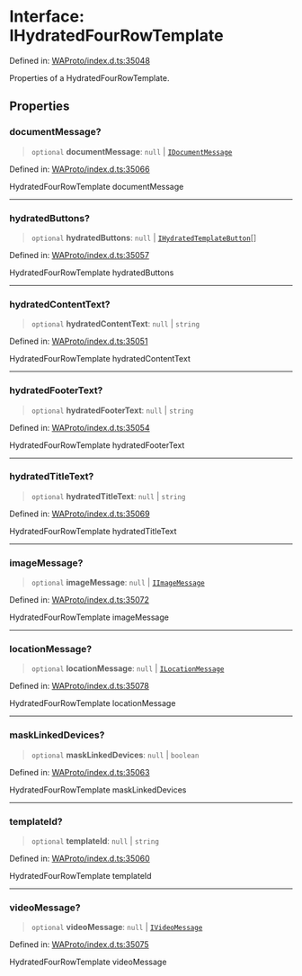 # Interface: IHydratedFourRowTemplate

Defined in: [WAProto/index.d.ts:35048](https://github.com/Fokusdotid/bail/blob/8a30cf93a8ac726f06d1ad6578695812a8253e53/WAProto/index.d.ts#L35048)

Properties of a HydratedFourRowTemplate.

## Properties

### documentMessage?

> `optional` **documentMessage**: `null` \| [`IDocumentMessage`](../../../interfaces/IDocumentMessage.md)

Defined in: [WAProto/index.d.ts:35066](https://github.com/Fokusdotid/bail/blob/8a30cf93a8ac726f06d1ad6578695812a8253e53/WAProto/index.d.ts#L35066)

HydratedFourRowTemplate documentMessage

***

### hydratedButtons?

> `optional` **hydratedButtons**: `null` \| [`IHydratedTemplateButton`](../../../../../interfaces/IHydratedTemplateButton.md)[]

Defined in: [WAProto/index.d.ts:35057](https://github.com/Fokusdotid/bail/blob/8a30cf93a8ac726f06d1ad6578695812a8253e53/WAProto/index.d.ts#L35057)

HydratedFourRowTemplate hydratedButtons

***

### hydratedContentText?

> `optional` **hydratedContentText**: `null` \| `string`

Defined in: [WAProto/index.d.ts:35051](https://github.com/Fokusdotid/bail/blob/8a30cf93a8ac726f06d1ad6578695812a8253e53/WAProto/index.d.ts#L35051)

HydratedFourRowTemplate hydratedContentText

***

### hydratedFooterText?

> `optional` **hydratedFooterText**: `null` \| `string`

Defined in: [WAProto/index.d.ts:35054](https://github.com/Fokusdotid/bail/blob/8a30cf93a8ac726f06d1ad6578695812a8253e53/WAProto/index.d.ts#L35054)

HydratedFourRowTemplate hydratedFooterText

***

### hydratedTitleText?

> `optional` **hydratedTitleText**: `null` \| `string`

Defined in: [WAProto/index.d.ts:35069](https://github.com/Fokusdotid/bail/blob/8a30cf93a8ac726f06d1ad6578695812a8253e53/WAProto/index.d.ts#L35069)

HydratedFourRowTemplate hydratedTitleText

***

### imageMessage?

> `optional` **imageMessage**: `null` \| [`IImageMessage`](../../../interfaces/IImageMessage.md)

Defined in: [WAProto/index.d.ts:35072](https://github.com/Fokusdotid/bail/blob/8a30cf93a8ac726f06d1ad6578695812a8253e53/WAProto/index.d.ts#L35072)

HydratedFourRowTemplate imageMessage

***

### locationMessage?

> `optional` **locationMessage**: `null` \| [`ILocationMessage`](../../../interfaces/ILocationMessage.md)

Defined in: [WAProto/index.d.ts:35078](https://github.com/Fokusdotid/bail/blob/8a30cf93a8ac726f06d1ad6578695812a8253e53/WAProto/index.d.ts#L35078)

HydratedFourRowTemplate locationMessage

***

### maskLinkedDevices?

> `optional` **maskLinkedDevices**: `null` \| `boolean`

Defined in: [WAProto/index.d.ts:35063](https://github.com/Fokusdotid/bail/blob/8a30cf93a8ac726f06d1ad6578695812a8253e53/WAProto/index.d.ts#L35063)

HydratedFourRowTemplate maskLinkedDevices

***

### templateId?

> `optional` **templateId**: `null` \| `string`

Defined in: [WAProto/index.d.ts:35060](https://github.com/Fokusdotid/bail/blob/8a30cf93a8ac726f06d1ad6578695812a8253e53/WAProto/index.d.ts#L35060)

HydratedFourRowTemplate templateId

***

### videoMessage?

> `optional` **videoMessage**: `null` \| [`IVideoMessage`](../../../interfaces/IVideoMessage.md)

Defined in: [WAProto/index.d.ts:35075](https://github.com/Fokusdotid/bail/blob/8a30cf93a8ac726f06d1ad6578695812a8253e53/WAProto/index.d.ts#L35075)

HydratedFourRowTemplate videoMessage
